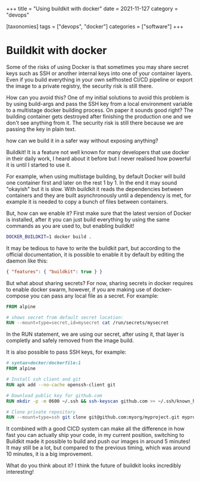 +++
title = "Using buildkit with docker"
date = 2021-11-127
category = "devops"

[taxonomies]
tags = ["devops", "docker"]
categories = ["software"]
+++

# Buildkit with docker

Some of the risks of using Docker is that sometimes you may share secret keys such as SSH or another internal keys into one of your container layers. 
Even if you build everything in your own selfhosted CI/CD pipeline or export the image to a private registry, the security risk is still there.

How can you avoid this? One of my initial solutions to avoid this problem is by using build-args and pass the SSH key from a local environment variable to a multistage docker
building process. On paper it sounds good right? The building container gets destroyed after finishing the production one and we don't see anything from it. The security risk is
still there because we are passing the key in plain text.

how can we build it in a safer way without exposing anything?

Buildkit! It is a feature not well known for many developers that use docker in their daily work, I heard about it before but I never realised how powerful
it is until I started to use it.

For example, when using multistage building, by default Docker will build one container first and later on the rest 1 by 1. In the end it may sound "okayish" but it is slow. With 
buildkit it reads the dependencies between containers and they are built asynchronously until a dependency is met, for example it is needed to copy a bunch of files between containers.

But, how can we enable it? First make sure that the latest version of Docker is installed, after it you can just build everything by using the same commands as you are used to, but
enabling buildkit!

```bash
DOCKER_BUILDKIT=1 docker build .
```

It may be tedious to have to write the buildkit part, but according to the official documentation, it is possible to enable it by default by editing the daemon like this:
```json
{ "features": { "buildkit": true } }
```

But what about sharing secrets? For now, sharing secrets in docker requires to enable docker swarm, however, if you are making use of docker-compose you can pass any local
file as a secret. For example: 

```dockerfile
FROM alpine

# shows secret from default secret location:
RUN --mount=type=secret,id=mysecret cat /run/secrets/mysecret
```

In the RUN statement, we are using our secret, after using it, that layer is completly and safely removed from the image build. 

It is also possible to pass SSH keys, for example:
```dockerfile
# syntax=docker/dockerfile:1
FROM alpine

# Install ssh client and git
RUN apk add --no-cache openssh-client git

# Download public key for github.com
RUN mkdir -p -m 0600 ~/.ssh && ssh-keyscan github.com >> ~/.ssh/known_hosts

# Clone private repository
RUN --mount=type=ssh git clone git@github.com:myorg/myproject.git myproject
```

It combined with a good CICD system can make all the difference in how fast you can actually ship your code, in my current position, switching to Buildkit made it possible to
build and push our images in around 5 minutes! It may still be a lot, but compared to the previous timing, which was around 10 minutes, it is a big improvement.

What do you think about it? I think the future of buildkit looks incredibly interesting!



